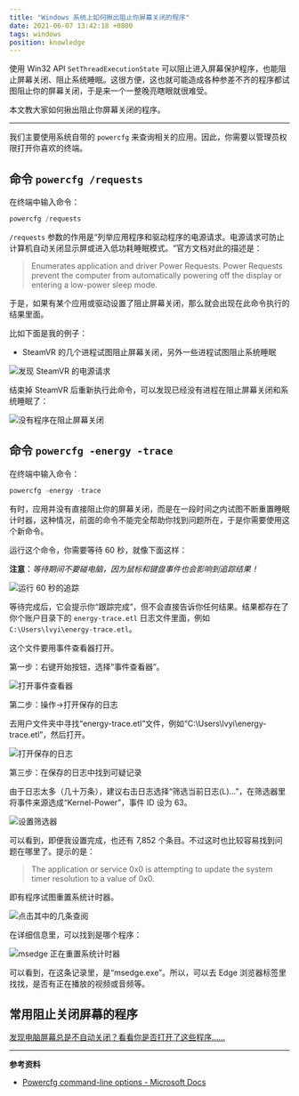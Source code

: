```yaml
---
title: "Windows 系统上如何揪出阻止你屏幕关闭的程序"
date: 2021-06-07 13:42:18 +0800
tags: windows
position: knowledge
---
```


使用 Win32 API `SetThreadExecutionState` 可以阻止进入屏幕保护程序，也能阻止屏幕关闭、阻止系统睡眠。这很方便，这也就可能造成各种参差不齐的程序都试图阻止你的屏幕关闭，于是来一个一整晚亮瞎眼就很难受。

本文教大家如何揪出阻止你屏幕关闭的程序。

---

我们主要使用系统自带的 `powercfg` 来查询相关的应用。因此，你需要以管理员权限打开你喜欢的终端。

<div id="toc"></div>

## 命令 `powercfg /requests`

在终端中输入命令：

```powershell
powercfg /requests
```

`/requests` 参数的作用是‎“列举应用程序和驱动程序的电源请求。电源请求可防止计算机自动关闭显示屏或进入低功耗睡眠模式。‎”官方文档对此的描述是：

> Enumerates application and driver Power Requests. Power Requests prevent the computer from automatically powering off the display or entering a low-power sleep mode.

于是，如果有某个应用或驱动设置了阻止屏幕关闭，那么就会出现在此命令执行的结果里面。

比如下面是我的例子：

- SteamVR 的几个进程试图阻止屏幕关闭，另外一些进程试图阻止系统睡眠

![发现 SteamVR 的电源请求](/static/posts/2021-06-07-08-31-42.png)

结束掉 SteamVR 后重新执行此命令，可以发现已经没有进程在阻止屏幕关闭和系统睡眠了：

![没有程序在阻止屏幕关闭](/static/posts/2021-06-07-08-42-38.png)

## 命令 `powercfg -energy -trace`

在终端中输入命令：

```powershell
powercfg -energy -trace
```

有时，应用并没有直接阻止你的屏幕关闭，而是在一段时间之内试图不断重置睡眠计时器，这种情况，前面的命令不能完全帮助你找到问题所在，于是你需要使用这个新命令。

运行这个命令，你需要等待 60 秒，就像下面这样：

**注意**：*等待期间不要碰电脑，因为鼠标和键盘事件也会影响到追踪结果！*

![运行 60 秒的追踪](/static/posts/2021-06-07-08-55-06.png)

等待完成后，它会提示你“跟踪完成”，但不会直接告诉你任何结果。结果都存在了你个账户目录下的 `energy-trace.etl` 日志文件里面，例如 `C:\Users\lvyi\energy-trace.etl`。

这个文件要用事件查看器打开。

第一步：右键开始按钮，选择“事件查看器”。

![打开事件查看器](/static/posts/2021-06-07-09-22-55.png)

第二步：操作→打开保存的日志

去用户文件夹中寻找“energy-trace.etl”文件，例如“C:\Users\lvyi\energy-trace.etl”，然后打开。

![打开保存的日志](/static/posts/2021-06-07-09-23-24.png)

第三步：在保存的日志中找到可疑记录

由于日志太多（几十万条），建议右击日志选择“筛选当前日志(L)...”，在筛选器里将事件来源选成“Kernel-Power”，事件 ID 设为 63。

![设置筛选器](/static/posts/2021-06-07-13-20-08.png)

可以看到，即便我设置完成，也还有 7,852 个条目。不过这时也比较容易找到问题在哪里了。提示的是：

> The application or service 0x0 is attempting to update the system timer resolution to a value of 0x0.

即有程序试图重置系统计时器。

![点击其中的几条查阅](/static/posts/2021-06-07-13-24-13.png)

在详细信息里，可以找到是哪个程序：

![msedge 正在重置系统计时器](/static/posts/2021-06-07-13-24-55.png)

可以看到，在这条记录里，是“msedge.exe”。所以，可以去 Edge 浏览器标签里找找，是否有正在播放的视频或音频等。

## 常用阻止关闭屏幕的程序

[发现电脑屏幕总是不自动关闭？看看你是否打开了这些程序……](/post/these-windows-applications-always-keep-display-on)

---

**参考资料**

- [Powercfg command-line options - Microsoft Docs](https://docs.microsoft.com/en-us/windows-hardware/design/device-experiences/powercfg-command-line-options)
